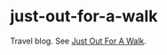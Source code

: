 # just-out-for-a-walk

Travel blog. See [Just Out For A Walk].

[Just Out For A Walk]: https://justoutforawalk.henryjenkins.name/
